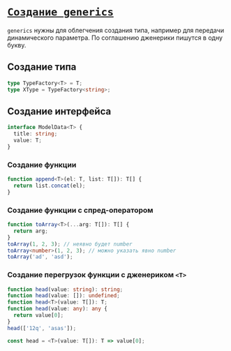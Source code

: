 # [`Создание generics`](../index.md/#generics)

`generics` нужны для облегчения создания типа, например для передачи динамического параметра. По соглашению дженерики пишутся в одну букву.

## Создание типа

```ts
type TypeFactory<T> = T;
type XType = TypeFactory<string>;
```

## Создание интерфейса

```ts
interface ModelData<T> {
  title: string;
  value: T;
}
```

### Создание функции

```ts
function append<T>(el: T, list: T[]): T[] {
  return list.concat(el);
}
```

### Создание функции с спред-оператором

```ts
function toArray<T>(...arg: T[]): T[] {
  return arg;
}
toArray(1, 2, 3); // неявно будет number
toArray<number>(1, 2, 3); // можно указать явно number
toArray('ad', 'asd');
```

### Создание перегрузок функции с дженериком `<T>`

```ts
function head(value: string): string;
function head(value: []): undefined;
function head<T>(value: T[]): T;
function head(value: any): any {
  return value[0];
}
head(['12q', 'asas']);

const head = <T>(value: T[]): T => value[0];
```
